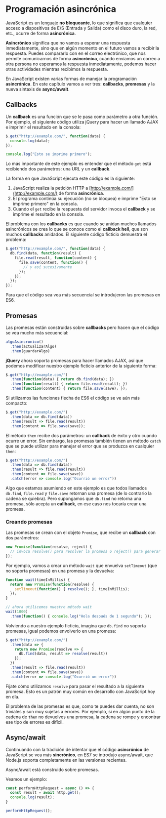 # Programación asincrónica

JavaScript es un lenguaje **no bloqueante**, lo que significa que cualquier acceso a dispositivos de E/S \(Entrada y Salida\) como el disco duro, la red, etc., ocurre de forma **asincrónica**.

**Asincrónico** significa que no vamos a esperar una respuesta inmediatamente, sino que en algún momento en el futuro vamos a recibir la respuesta. Puedes compararlo con en el correo electrónico, que nos permite comunicarnos de forma **asincrónica**, cuando enviamos un correo a otra persona no esperamos la respuesta inmediatamente, podemos hacer otras actividades mientras recibimos la respuesta.

En JavaScript existen varias formas de manejar la programación **asincrónica**. En este capítulo vamos a ver tres: **callbacks**, **promesas** y la nueva sintaxis de **async/await**.

## Callbacks

Un **callback** es una función que se le pasa como parámetro a otra función. Por ejemplo, el siguiente código utiliza jQuery para hacer un llamado AJAX e imprimir el resultado en la consola:

```javascript
$.get("http://example.com/", function(data) {
  console.log(data);
});

console.log("Esto se imprime primero");
```

Lo más importante de este ejemplo es entender que el método `get` está recibiendo dos parámetros: una URL y un **callback**.

La forma en que JavaScript ejecuta este código es la siguiente:

1. JavaScript realiza la petición HTTP a [http://example.com/](http://example.com/) de forma **asincrónica**.
2. El programa continúa su ejecución \(no se bloquea\) e imprime "Esto se imprime primero" en la consola.
3. Cuando el `get` recibe la respuesta del servidor invoca el **callback** y se imprime el resultado en la consola.

El problema con los **callbacks** es que cuando se anidan muchos llamados asincrónicos se crea lo que se conoce como el **callback hell**, que son muchos **callbacks** anidados. El siguiente código ficticio demuestra el problema:

```javascript
$.get("http://example.com/", function(data) {
  db.find(data, function(result) {
    file.read(result, function(content) {
      file.save(content, function() {
        // y así sucesivamente
      });
    });
  });
});
```

Para que el código sea vea más secuencial se introdujeron las promesas en ES6.

## Promesas

Las promesas están construídas sobre **callbacks** pero hacen que el código se vea mucho más secuencial:

```javascript
algoAsincronico()
  .then(actualizarAlgo)
  .then(guardarAlgo)
```

**jQuery** ahora soporta promesas para hacer llamados AJAX, así que podemos modificar nuestro ejemplo ficticio anterior de la siguiente forma:

```javascript
$.get("http://example.com/")
  .then(function(data) { return db.find(data); })
  .then(function(result) { return file.read(result); })
  .then(function(content) { return file.save(save); });
```

Si utilizamos las funciones flecha de ES6 el código se ve aún más compacto:

```javascript
$.get("http://example.com/")
  .then(data => db.find(data))
  .then(result => file.read(result))
  .then(content => file.save(save));
```

El método `then` recibe dos parámetros: un **callback** de éxito y otro cuando ocurre un error. Sin embargo, las promesas también tienen un método `catch` que se puede utilizar para manejar el error que se produzca en cualquier `then`:

```javascript
$.get("http://example.com/")
  .then(data => db.find(data))
  .then(result => file.read(result))
  .then(content => file.save(save))
  .catch(error => console.log("Ocurrió un error"))
```

Algo que estamos asumiendo en este ejemplo es que todos llamados `db.find`, `file.read` y `file.save` retornan una promesa \(de lo contrario la cadena se quiebra\). Pero supongamos que `db.find` no retorna una promesa, sólo acepta un **callback**, en ese caso nos tocaría crear una promesa.

### Creando promesas

Las promesas se crean con el objeto `Promise`, que recibe un **callback** con dos parámetros:

```javascript
new Promise(function(resolve, reject) {
  // invoca resolve() para resolver la promesa o reject() para generar un error
});
```

Por ejemplo, vamos a crear un método `wait` que envuelva `setTimeout` \(que no soporta promesas\) en una promesa y la devuelva:

```javascript
function wait(timeInMillis) {
  return new Promise(function(resolve) {
    setTimeout(function() { resolve(); }, timeInMillis);
  });
}

// ahora utilicemos nuestro método wait
wait(1000)
  .then(function() { console.log("Hola después de 1 segundo"); });
```

Volviendo a nuestro ejemplo ficticio, imagina que `db.find` no soporta promesas, igual podemos envolverlo en una promesa:

```javascript
$.get("http://example.com/")
  .then(data => {
    return new Promise(resolve => {
      db.find(data, result => resolve(result))
    });
  })
  .then(result => file.read(result))
  .then(content => file.save(save))
  .catch(error => console.log("Ocurrió un error"))
```

Fíjate cómo utilizamos `resolve` para pasar el resultado a la siguiente promesa. Esto es un patrón muy común en desarrollo con JavaScript hoy en día.

El problema de las promesas es que, como te puedes dar cuenta, no son triviales y son muy sujetas a errores. Por ejemplo, si en algún punto de la cadena de `then` no devuelves una promesa, la cadena se rompe y encontrar ese tipo de errores es difícil.

## Async/await

Continuando con la tradición de intentar que el código **asincrónico** de JavaScript se vea más **sincrónico**, en ES7 se introdujo async/await, que Node.js soporta completamente en las versiones recientes.

Async/await está construido sobre promesas.

Veamos un ejemplo:

```javascript
const performHttpRequest = async () => {
  const result = await http.get();
  console.log(result);
}

performHttpRequest();
```

